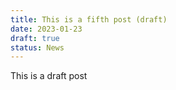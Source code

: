 ```yaml
---
title: This is a fifth post (draft)
date: 2023-01-23
draft: true
status: News
---
```

This is a draft post